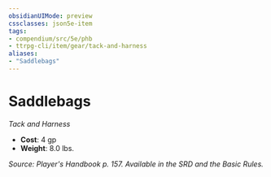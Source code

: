 ```yaml
---
obsidianUIMode: preview
cssclasses: json5e-item
tags:
- compendium/src/5e/phb
- ttrpg-cli/item/gear/tack-and-harness
aliases: 
- "Saddlebags"
---
```

# Saddlebags
*Tack and Harness*  

- **Cost**: 4 gp
- **Weight**: 8.0 lbs.

*Source: Player's Handbook p. 157. Available in the SRD and the Basic Rules.*